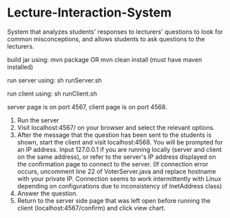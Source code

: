 # Lecture-Interaction-System
System that analyzes students' responses to lecturers' questions to look for common misconceptions, and allows students to ask questions to the lecturers.

build jar using: mvn package OR mvn clean install (must have maven installed)

run server using: sh runServer.sh

run client using: sh runClient.sh

server page is on port 4567, client page is on port 4568.

1. Run the server
2. Visit localhost:4567/ on your browser and select the relevant options. 
3. After the message that the question has been sent to the students is shown, start the client and visit localhost:4568. You will be prompted for an IP address. Input 127.0.0.1 if you are running locally (server and client on the same address), or refer to the server's IP address displayed on the confirmation page to connect to the server. (If connection error occurs, uncomment line 22 of VoterServer.java and replace hostname with your private IP. Connection seems to work intermittently with Linux depending on configurations due to inconsistency of InetAddress class)
4. Answer the question.
5. Return to the server side page that was left open before running the client (localhost:4567/confirm) and click view chart.
